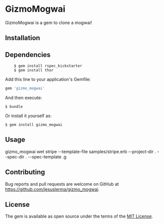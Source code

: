 # GizmoMogwai
GizmoMogwai is a gem to clone a mogwai!
## Installation
## Dependencies
		$ gem install rspec_kickstarter
		$ gem install thor
Add this line to your application's Gemfile:
```ruby
gem 'gizmo_mogwai'
```

And then execute:

    $ bundle

Or install it yourself as:

    $ gem install gizmo_mogwai

## Usage

gizmo_mogwai wet stripe --template-file samples/stripe.erb --project-dir . --spec-dir . --spec-template .g


## Contributing

Bug reports and pull requests are welcome on GitHub at https://github.com/jesuslerma/gizmo_mogwai.


## License

The gem is available as open source under the terms of the [MIT License](http://opensource.org/licenses/MIT).

